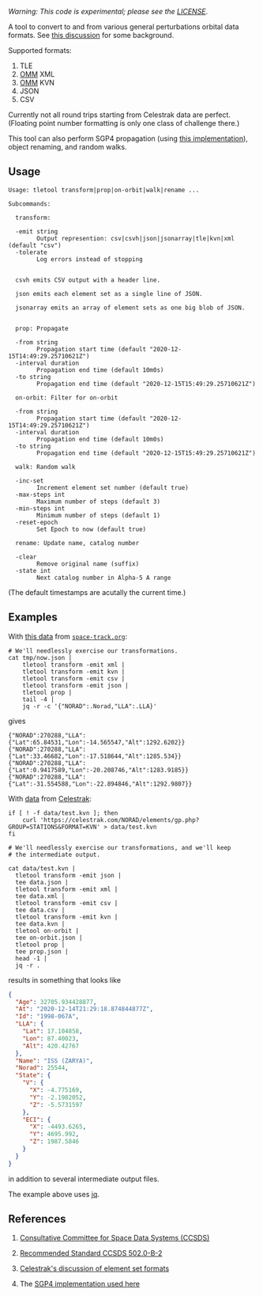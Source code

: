 _Warning: This code is experimental; please see the [LICENSE](LICENSE)_.

A tool to convert to and from various general perturbations orbital
data formats.  See [this
discussion](https://celestrak.com/NORAD/documentation/gp-data-formats.php)
for some background.

Supported formats:

1. TLE
1. [OMM](https://public.ccsds.org/Pubs/502x0b2c1e2.pdf) XML
1. [OMM](https://public.ccsds.org/Pubs/502x0b2c1e2.pdf) KVN
1. JSON
1. CSV

Currently not all round trips starting from Celestrak data are
perfect.  (Floating point number formatting is only one class of
challenge there.)

This tool can also perform SGP4 propagation (using [this
implementation](https://github.com/morphism/sgp4go)), object renaming,
and random walks.

## Usage

```
Usage: tletool transform|prop|on-orbit|walk|rename ...

Subcommands:

  transform:

  -emit string
    	Output represention: csv|csvh|json|jsonarray|tle|kvn|xml (default "csv")
  -tolerate
    	Log errors instead of stopping


  csvh emits CSV output with a header line.

  json emits each element set as a single line of JSON.

  jsonarray emits an array of element sets as one big blob of JSON.


  prop: Propagate

  -from string
    	Propagation start time (default "2020-12-15T14:49:29.25710621Z")
  -interval duration
    	Propagation end time (default 10m0s)
  -to string
    	Propagation end time (default "2020-12-15T15:49:29.25710621Z")

  on-orbit: Filter for on-orbit

  -from string
    	Propagation start time (default "2020-12-15T14:49:29.25710621Z")
  -interval duration
    	Propagation end time (default 10m0s)
  -to string
    	Propagation end time (default "2020-12-15T15:49:29.25710621Z")

  walk: Random walk

  -inc-set
    	Increment element set number (default true)
  -max-steps int
    	Maximum number of steps (default 3)
  -min-steps int
    	Minimum number of steps (default 1)
  -reset-epoch
    	Set Epoch to now (default true)

  rename: Update name, catalog number

  -clear
    	Remove original name (suffix)
  -state int
    	Next catalog number in Alpha-5 A range

```

(The default timestamps are acutally the current time.)

## Examples

With [this
data](https://www.space-track.org/basicspacedata/query/class/gp/EPOCH/%3Enow-30/NORAD_CAT_ID/270000--339999/orderby/NORAD_CAT_ID/format/json)
from [`space-track.org`](https://www.space-track.org/):

```Shell
# We'll needlessly exercise our transformations.
cat tmp/now.json |
    tletool transform -emit xml |
    tletool transform -emit kvn |
    tletool transform -emit csv |
    tletool transform -emit json |
    tletool prop |
    tail -4 |
    jq -r -c '{"NORAD":.Norad,"LLA":.LLA}'

```

gives

```
{"NORAD":270288,"LLA":{"Lat":65.84531,"Lon":-14.565547,"Alt":1292.6202}}
{"NORAD":270288,"LLA":{"Lat":33.46682,"Lon":-17.518644,"Alt":1285.534}}
{"NORAD":270288,"LLA":{"Lat":0.9417589,"Lon":-20.208746,"Alt":1283.9185}}
{"NORAD":270288,"LLA":{"Lat":-31.554588,"Lon":-22.894846,"Alt":1292.9807}}
```

With
[data](https://celestrak.com/NORAD/elements/gp.php?GROUP=STATIONS&FORMAT=KVN)
from [Celestrak](https://celestrak.com):

```Shell
if [ ! -f data/test.kvn ]; then
	curl 'https://celestrak.com/NORAD/elements/gp.php?GROUP=STATIONS&FORMAT=KVN' > data/test.kvn
fi

# We'll needlessly exercise our transformations, and we'll keep 
# the intermediate output.

cat data/test.kvn |
  tletool transform -emit json | 
  tee data.json | 
  tletool transform -emit xml | 
  tee data.xml | 
  tletool transform -emit csv | 
  tee data.csv | 
  tletool transform -emit kvn | 
  tee data.kvn | 
  tletool on-orbit | 
  tee on-orbit.json |
  tletool prop | 
  tee prop.json |
  head -1 | 
  jq -r .
```

results in something that looks like

```JSON
{
  "Age": 32705.934428877,
  "At": "2020-12-14T21:29:18.874844877Z",
  "Id": "1998-067A",
  "LLA": {
    "Lat": 17.104858,
    "Lon": 87.40023,
    "Alt": 420.42767
  },
  "Name": "ISS (ZARYA)",
  "Norad": 25544,
  "State": {
    "V": {
      "X": -4.775169,
      "Y": -2.1982052,
      "Z": -5.5731597
    },
    "ECI": {
      "X": -4493.6265,
      "Y": 4695.992,
      "Z": 1987.5846
    }
  }
}
```

in addition to several intermediate output files.

The example above uses [jq](https://stedolan.github.io/jq/).

## References

1. [Consultative Committee for Space Data Systems (CCSDS)](https://public.ccsds.org/default.aspx)

1. [Recommended Standard CCSDS 502.0-B-2](https://public.ccsds.org/Pubs/502x0b2c1e2.pdf)

1. [Celestrak's discussion of element set formats](https://celestrak.com/NORAD/documentation/gp-data-formats.php)

1. The [SGP4 implementation used here](https://github.com/morphism/sgp4go)
